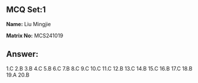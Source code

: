 ## MCQ Set:1

**Name:** Liu Mingjie

**Matrix No:** MCS241019

## Answer:
1.C
2.B
3.B
4.C
5.B
6.C
7.B
8.C
9.C
10.C
11.C
12.B
13.C
14.B
15.C
16.B
17.C
18.B
19.A
20.B
